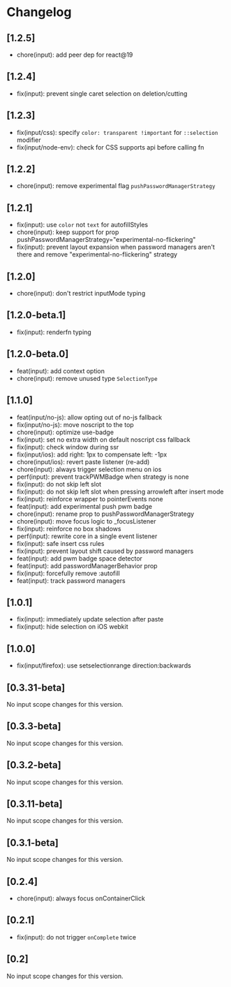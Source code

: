 # Changelog

## [1.2.5]

- chore(input): add peer dep for react@19

## [1.2.4]

- fix(input): prevent single caret selection on deletion/cutting

## [1.2.3]

- fix(input/css): specify `color: transparent !important` for `::selection` modifier
- fix(input/node-env): check for CSS supports api before calling fn

## [1.2.2]

- chore(input): remove experimental flag `pushPasswordManagerStrategy`

## [1.2.1]

- fix(input): use `color` not `text` for autofillStyles
- chore(input): keep support for prop pushPasswordManagerStrategy="experimental-no-flickering"
- fix(input): prevent layout expansion when password managers aren't there and remove "experimental-no-flickering" strategy

## [1.2.0]

- chore(input): don't restrict inputMode typing

## [1.2.0-beta.1]

- fix(input): renderfn typing

## [1.2.0-beta.0]

- feat(input): add context option
- chore(input): remove unused type `SelectionType`

## [1.1.0]

- feat(input/no-js): allow opting out of no-js fallback
- fix(input/no-js): move noscript to the top
- chore(input): optimize use-badge
- fix(input): set no extra width on default noscript css fallback
- fix(input): check window during ssr
- fix(input/ios): add right: 1px to compensate left: -1px
- chore(input/ios): revert paste listener (re-add)
- chore(input): always trigger selection menu on ios
- perf(input): prevent trackPWMBadge when strategy is none
- fix(input): do not skip left slot
- fix(input): do not skip left slot when pressing arrowleft after insert mode
- fix(input): reinforce wrapper to pointerEvents none
- feat(input): add experimental push pwm badge
- chore(input): rename prop to pushPasswordManagerStrategy
- chore(input): move focus logic to _focusListener
- fix(input): reinforce no box shadows
- perf(input): rewrite core in a single event listener
- fix(input): safe insert css rules
- fix(input): prevent layout shift caused by password managers
- feat(input): add pwm badge space detector
- feat(input): add passwordManagerBehavior prop
- fix(input): forcefully remove :autofill
- feat(input): track password managers

## [1.0.1]

- fix(input): immediately update selection after paste
- fix(input): hide selection on iOS webkit

## [1.0.0]

- fix(input/firefox): use setselectionrange direction:backwards

## [0.3.31-beta]

No input scope changes for this version.

## [0.3.3-beta]

No input scope changes for this version.

## [0.3.2-beta]

No input scope changes for this version.

## [0.3.11-beta]

No input scope changes for this version.

## [0.3.1-beta]

No input scope changes for this version.

## [0.2.4]

- chore(input): always focus onContainerClick

## [0.2.1]

- fix(input): do not trigger `onComplete` twice

## [0.2]

No input scope changes for this version.